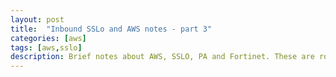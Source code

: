 ```yaml
---
layout: post
title:  "Inbound SSLo and AWS notes - part 3"
categories: [aws]
tags: [aws,sslo]
description: Brief notes about AWS, SSLO, PA and Fortinet. These are rough notes I made during my first successful deployment of SSLo in AWS using GWLB and Fortinet.
---
```

